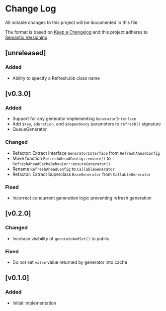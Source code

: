 Change Log
==========

All notable changes to this project will be documented in this file.

The format is based on [Keep a Changelog](https://keepachangelog.com/)
and this project adheres to [Semantic Versioning](https://semver.org).


[unreleased]
------------

### Added
- Ability to specify a RefreshJob class name


[v0.3.0]
--------

### Added
- Support for any generator implementing `GeneratorInterface`
- Add `$key`, `$duration`, and `$dependency` parameters to `refresh()` signature
- QueueGenerator

### Changed
- Refactor: Extract Interface `GeneratorInterface` from `RefreshAheadConfig`
- Move function `RefreshAheadConfig::ensure()` to `RefreshAheadCacheBehavior::ensureGenerator()`
- Rename `RefreshAheadConfig` to `CallableGenerator`
- Refactor: Extract Superclass `BaseGenerator` from `CallableGenerator`

### Fixed
- Incorrect concurrent generation logic preventing refresh generation


[v0.2.0]
--------

### Changed
- Increase visibility of `generateAndSet()` to public

### Fixed
- Do not set `valse` value returned by generator into cache


[v0.1.0]
--------

### Added
- Initial implementation
